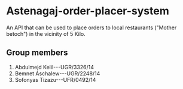 # Astenagaj-order-placer-system
An API that can be used to place orders to local restaurants ("Mother betoch") in the vicinity of 5 Kilo.

## Group members
1. Abdulmejd Kelil---UGR/3326/14
2. Bemnet Aschalew---UGR/2248/14
3. Sofonyas Tizazu---UFR/0492/14
